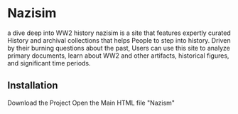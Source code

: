 # Nazisim


a dive deep into WW2 history nazisim is a site that features expertly curated History and archival collections that helps People to step into history. Driven by their burning questions about the past, Users can use this site to analyze primary documents, learn about WW2 and other artifacts, historical figures, and significant time periods. 


## Installation

Download the Project 
Open the Main HTML file "Nazism"
